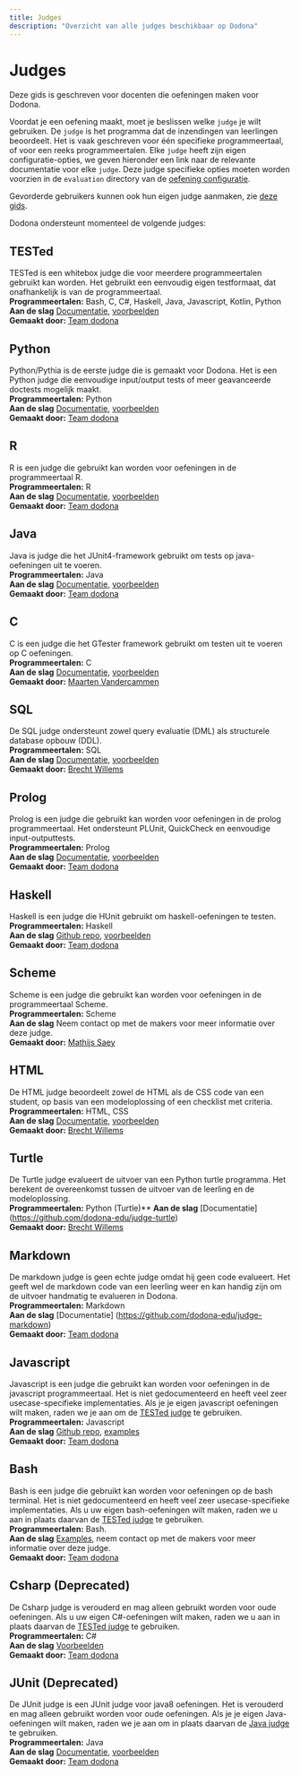 ```yaml
---
title: Judges
description: "Overzicht van alle judges beschikbaar op Dodona"
---
```


# Judges

Deze gids is geschreven voor docenten die oefeningen maken voor Dodona.

Voordat je een oefening maakt, moet je beslissen welke `judge` je wilt gebruiken.
De `judge` is het programma dat de inzendingen van leerlingen beoordeelt.
Het is vaak geschreven voor één specifieke programmeertaal, of voor een reeks programmeertalen.
Elke `judge` heeft zijn eigen configuratie-opties, we geven hieronder een link naar de relevante documentatie voor elke `judge`.
Deze judge specifieke opties moeten worden voorzien in de `evaluation` directory van de [oefening configuratie](/nl/references/exercise-directory-structure).

Gevorderde gebruikers kunnen ook hun eigen judge aanmaken, zie [deze gids](/nl/guides/creating-a-judge).

Dodona ondersteunt momenteel de volgende judges:

## TESTed
TESTed is een whitebox judge die voor meerdere programmeertalen gebruikt kan worden.
Het gebruikt een eenvoudig eigen testformaat, dat onafhankelijk is van de programmeertaal.\
**Programmeertalen:** Bash, C, C#, Haskell, Java, Javascript, Kotlin, Python\
**Aan de slag** [Documentatie](/nl/tested#oefeningen-ontwerpen-voor-dodona), [voorbeelden](https://github.com/dodona-edu/universal-judge/tree/master/exercise) \
**Gemaakt door:** [Team dodona](mailto:dodona@ugent.be)

## Python
Python/Pythia is de eerste judge die is gemaakt voor Dodona.
Het is een Python judge die eenvoudige input/output tests of meer geavanceerde doctests mogelijk maakt.\
**Programmeertalen:** Python\
**Aan de slag** [Documentatie](/nl/references/python-judge), [voorbeelden](https://github.com/dodona-edu/example-exercises/tree/master/python) \
**Gemaakt door:** [Team dodona](mailto:dodona@ugent.be)

## R
R is een judge die gebruikt kan worden voor oefeningen in de programmeertaal R.\
**Programmeertalen:** R\
**Aan de slag** [Documentatie](https://github.com/dodona-edu/judge-r), [voorbeelden](https://github.com/dodona-edu/example-exercises/tree/master/R) \
**Gemaakt door:** [Team dodona](mailto:dodona@ugent.be)

## Java
Java is judge die het JUnit4-framework gebruikt om tests op java-oefeningen uit te voeren.\
**Programmeertalen:** Java\
**Aan de slag** [Documentatie](https://github.com/dodona-edu/judge-java), [voorbeelden](https://github.com/dodona-edu/judge-java/tree/master/examples) \
**Gemaakt door:** [Team dodona](mailto:dodona@ugent.be)

## C
C is een judge die het GTester framework gebruikt om testen uit te voeren op C oefeningen.\
**Programmeertalen:** C\
**Aan de slag** [Documentatie](https://github.com/mvdcamme/C-Judge), [voorbeelden](https://github.com/mvdcamme/C-Judge/tree/master/example_exercises) \
**Gemaakt door:** [Maarten Vandercammen](mailto:mvdcamme@vub.ac.be)

## SQL
De SQL judge ondersteunt zowel query evaluatie (DML) als structurele database opbouw (DDL).\
**Programmeertalen:** SQL\
**Aan de slag** [Documentatie](https://github.com/dodona-edu/judge-sql), [voorbeelden](https://github.com/dodona-edu/example-exercises/tree/master/sql) \
**Gemaakt door:** [Brecht Willems](mailto:Brecht.Willems@UGent.be)

## Prolog
Prolog is een judge die gebruikt kan worden voor oefeningen in de prolog programmeertaal.
Het ondersteunt PLUnit, QuickCheck en eenvoudige input-outputtests.\
**Programmeertalen:** Prolog\
**Aan de slag** [Documentatie](https://github.com/dodona-edu/judge-prolog), [voorbeelden](https://github.com/dodona-edu/example-exercises/tree/master/prolog) \
**Gemaakt door:** [Team dodona](mailto:dodona@ugent.be)

## Haskell
Haskell is een judge die HUnit gebruikt om haskell-oefeningen te testen. \
**Programmeertalen:** Haskell\
**Aan de slag** [Github repo](https://github.com/dodona-edu/judge-haskell), [voorbeelden](https://github.com/dodona-edu/example-exercises/tree/master/haskell) \
**Gemaakt door:** [Team dodona](mailto:dodona@ugent.be)

## Scheme
Scheme is een judge die gebruikt kan worden voor oefeningen in de programmeertaal Scheme.\
**Programmeertalen:** Scheme\
**Aan de slag** Neem contact op met de makers voor meer informatie over deze judge.\
**Gemaakt door:** [Mathijs Saey](mailto:mathijs.saey@vub.be)

## HTML
De HTML judge beoordeelt zowel de HTML als de CSS code van een student, op basis van een modeloplossing of een checklist met criteria.\
**Programmeertalen:** HTML, CSS\
**Aan de slag** [Documentatie](https://github.com/dodona-edu/judge-html), [voorbeelden](https://github.com/dodona-edu/example-exercises/tree/master/html) \
**Gemaakt door:** [Brecht Willems](mailto:Brecht.Willems@UGent.be)

## Turtle
De Turtle judge evalueert de uitvoer van een Python turtle programma. Het berekent de overeenkomst tussen de uitvoer van de leerling en de modeloplossing. \
**Programmeertalen:** Python (Turtle)**
**Aan de slag** [Documentatie] (https://github.com/dodona-edu/judge-turtle) \
**Gemaakt door:** [Brecht Willems](mailto:Brecht.Willems@UGent.be)

## Markdown
De markdown judge is geen echte judge omdat hij geen code evalueert.
Het geeft wel de markdown code van een leerling weer en kan handig zijn om de uitvoer handmatig te evalueren in Dodona. \
**Programmeertalen:** Markdown\
**Aan de slag** [Documentatie] (https://github.com/dodona-edu/judge-markdown) \
**Gemaakt door:** [Team dodona](mailto:dodona@ugent.be)

## Javascript
Javascript is een judge die gebruikt kan worden voor oefeningen in de javascript programmeertaal.
Het is niet gedocumenteerd en heeft veel zeer usecase-specifieke implementaties.
Als je je eigen javascript oefeningen wilt maken, raden we je aan om de [TESTed judge](#tested) te gebruiken.\
**Programmeertalen:** Javascript\
**Aan de slag** [Github repo](https://github.com/dodona-edu/judge-javascript), [examples](https://github.com/dodona-edu/example-exercises/tree/master/javascript) \
**Gemaakt door:** [Team dodona](mailto:dodona@ugent.be)

## Bash
Bash is een judge die gebruikt kan worden voor oefeningen op de bash terminal.
Het is niet gedocumenteerd en heeft veel zeer usecase-specifieke implementaties.
Als u uw eigen bash-oefeningen wilt maken, raden we u aan in plaats daarvan de [TESTed judge](#tested) te gebruiken.\
**Programmeertalen:** Bash.\
**Aan de slag** [Examples](https://github.com/dodona-edu/example-exercises/tree/master/bash), neem contact op met de makers voor meer informatie over deze judge. \
**Gemaakt door:** [Team dodona](mailto:dodona@ugent.be)

## Csharp (Deprecated)
De Csharp judge is verouderd en mag alleen gebruikt worden voor oude oefeningen.
Als u uw eigen C#-oefeningen wilt maken, raden we u aan in plaats daarvan de [TESTed judge](#tested) te gebruiken.\
**Programmeertalen:** C# \
**Aan de slag** [Voorbeelden](https://github.com/dodona-edu/example-exercises/tree/master/c%23) \
**Gemaakt door:** [Team dodona](mailto:dodona@ugent.be)

## JUnit (Deprecated)
De JUnit judge is een JUnit judge voor java8 oefeningen.
Het is verouderd en mag alleen gebruikt worden voor oude oefeningen.
Als je je eigen Java-oefeningen wilt maken, raden we je aan om in plaats daarvan de [Java judge](#java) te gebruiken. \
**Programmeertalen:** Java \
**Aan de slag** [Documentatie](https://github.com/dodona-edu/judge-java8), [voorbeelden](https://github.com/dodona-edu/example-exercises/tree/master/java) \
**Gemaakt door:** [Team dodona](mailto:dodona@ugent.be)
